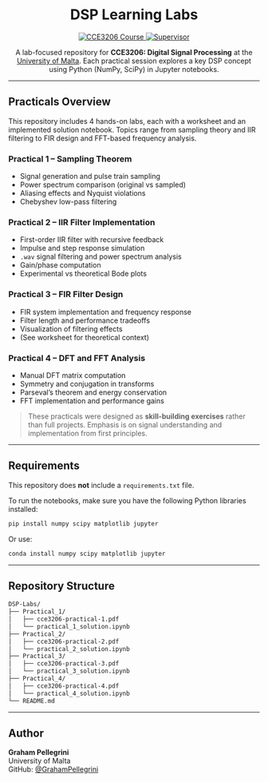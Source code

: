 <h1 align="center">DSP Learning Labs</h1>

<p align="center">
  <a href="https://www.um.edu.mt/courses/studyunit/cce3206">
    <img src="https://img.shields.io/badge/University%20of%20Malta-CCE3206-blue?style=for-the-badge&logo=python&logoColor=white" alt="CCE3206 Course">
  </a>
  <a href="https://www.um.edu.mt/profile/trevorspiteri">
    <img src="https://img.shields.io/badge/Supervised%20by-Dr.%20Trevor%20Spiteri-green?style=for-the-badge" alt="Supervisor">
  </a>
</p>

<p align="center">
  A lab-focused repository for <strong>CCE3206: Digital Signal Processing</strong> at the <a href="https://www.um.edu.mt">University of Malta</a>. Each practical session explores a key DSP concept using Python (NumPy, SciPy) in Jupyter notebooks.
</p>

---

## Practicals Overview

This repository includes 4 hands-on labs, each with a worksheet and an implemented solution notebook. Topics range from sampling theory and IIR filtering to FIR design and FFT-based frequency analysis.

### Practical 1 – Sampling Theorem
- Signal generation and pulse train sampling
- Power spectrum comparison (original vs sampled)
- Aliasing effects and Nyquist violations
- Chebyshev low-pass filtering

### Practical 2 – IIR Filter Implementation
- First-order IIR filter with recursive feedback
- Impulse and step response simulation
- `.wav` signal filtering and power spectrum analysis
- Gain/phase computation
- Experimental vs theoretical Bode plots

### Practical 3 – FIR Filter Design
- FIR system implementation and frequency response
- Filter length and performance tradeoffs
- Visualization of filtering effects
- (See worksheet for theoretical context)

### Practical 4 – DFT and FFT Analysis
- Manual DFT matrix computation
- Symmetry and conjugation in transforms
- Parseval’s theorem and energy conservation
- FFT implementation and performance gains

> These practicals were designed as **skill-building exercises** rather than full projects. Emphasis is on signal understanding and implementation from first principles.

---

## Requirements

This repository does **not** include a `requirements.txt` file.

To run the notebooks, make sure you have the following Python libraries installed:
```bash
pip install numpy scipy matplotlib jupyter
```
Or use:
```bash
conda install numpy scipy matplotlib jupyter
```

---

## Repository Structure

```bash
DSP-Labs/
├── Practical_1/
│   ├── cce3206-practical-1.pdf
│   └── practical_1_solution.ipynb
├── Practical_2/
│   ├── cce3206-practical-2.pdf
│   └── practical_2_solution.ipynb
├── Practical_3/
│   ├── cce3206-practical-3.pdf
│   └── practical_3_solution.ipynb
├── Practical_4/
│   ├── cce3206-practical-4.pdf
│   └── practical_4_solution.ipynb
└── README.md
```

---

## Author

**Graham Pellegrini**  
University of Malta  
GitHub: [@GrahamPellegrini](https://github.com/GrahamPellegrini)
